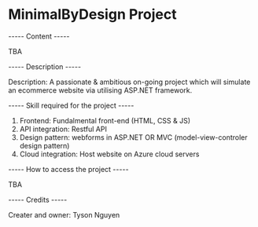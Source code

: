 # MinimalByDesign Project

----- Content -----

TBA

----- Description -----

Description: A passionate & ambitious on-going project which will simulate an ecommerce website via utilising ASP.NET framework.

----- Skill required for the project -----

1. Frontend: Fundalmental front-end (HTML, CSS & JS)
2. API integration: Restful API
3. Design pattern: webforms in ASP.NET OR MVC (model-view-controler design pattern)
5. Cloud integration: Host website on Azure cloud servers

----- How to access the project -----

TBA

----- Credits -----

Creater and owner: Tyson Nguyen
